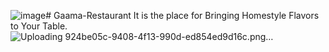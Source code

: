 ![image](https://github.com/user-attachments/assets/1a532db7-ebe8-4ae0-916c-9b1a4f00a422)# Gaama-Restaurant
It is the place for Bringing Homestyle Flavors to Your Table.
![Uploading 924be05c-9408-4f13-990d-ed854ed9d16c.png…]()
